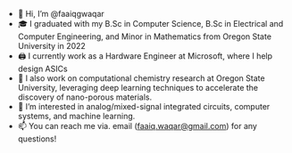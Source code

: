 - 👋 Hi, I’m @faaiqgwaqar
- :mortar_board: I graduated with my B.Sc in Computer Science, B.Sc in Electrical and Computer Engineering, and Minor in Mathematics from Oregon State University in 2022
- :printer: I currently work as a Hardware Engineer at Microsoft, where I help design ASICs
- :test_tube: I also work on computational chemistry research at Oregon State University, leveraging deep learning techniques to accelerate the discovery of nano-porous materials.
- 👀 I’m interested in analog/mixed-signal integrated circuits, computer systems, and machine learning.
- 📫 You can reach me via. email (faaiq.waqar@gmail.com) for any questions!

<!---
faaiqgwaqar/faaiqgwaqar is a ✨ special ✨ repository because its `README.md` (this file) appears on your GitHub profile.
You can click the Preview link to take a look at your changes.
--->
